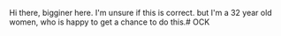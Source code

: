 Hi there, bigginer here. I'm unsure if this is correct. but I'm a 32 year old women, who is happy to get a chance to do this.# OCK
